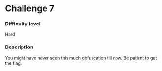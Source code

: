 # Challenge 7

### Difficulty level

Hard

### Description

You might have never seen this much obfuscation till now. Be patient to get the flag.
